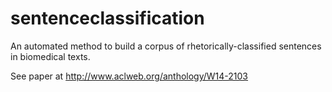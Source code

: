 # sentenceclassification

 An automated method to build a corpus of rhetorically-classified sentences in biomedical texts.
 
 See paper at http://www.aclweb.org/anthology/W14-2103
